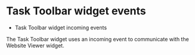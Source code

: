 # Task Toolbar widget events

- Task Toolbar widget incoming events

The Task Toolbar widget uses an incoming event to communicate with the Website Viewer widget.